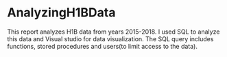 # AnalyzingH1BData

This report analyzes H1B data from years 2015-2018. I used SQL to analyze this data and Visual studio for data visualization. The SQL query includes functions, stored procedures and users(to limit access to the data). 
